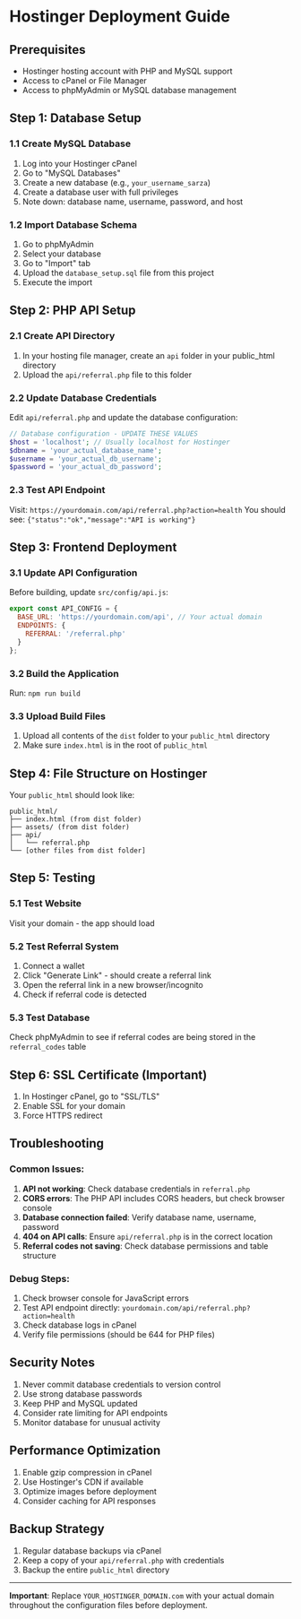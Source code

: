 # Hostinger Deployment Guide

## Prerequisites
- Hostinger hosting account with PHP and MySQL support
- Access to cPanel or File Manager
- Access to phpMyAdmin or MySQL database management

## Step 1: Database Setup

### 1.1 Create MySQL Database
1. Log into your Hostinger cPanel
2. Go to "MySQL Databases"
3. Create a new database (e.g., `your_username_sarza`)
4. Create a database user with full privileges
5. Note down: database name, username, password, and host

### 1.2 Import Database Schema
1. Go to phpMyAdmin
2. Select your database
3. Go to "Import" tab
4. Upload the `database_setup.sql` file from this project
5. Execute the import

## Step 2: PHP API Setup

### 2.1 Create API Directory
1. In your hosting file manager, create an `api` folder in your public_html directory
2. Upload the `api/referral.php` file to this folder

### 2.2 Update Database Credentials
Edit `api/referral.php` and update the database configuration:

```php
// Database configuration - UPDATE THESE VALUES
$host = 'localhost'; // Usually localhost for Hostinger
$dbname = 'your_actual_database_name';
$username = 'your_actual_db_username';
$password = 'your_actual_db_password';
```

### 2.3 Test API Endpoint
Visit: `https://yourdomain.com/api/referral.php?action=health`
You should see: `{"status":"ok","message":"API is working"}`

## Step 3: Frontend Deployment

### 3.1 Update API Configuration
Before building, update `src/config/api.js`:
```javascript
export const API_CONFIG = {
  BASE_URL: 'https://yourdomain.com/api', // Your actual domain
  ENDPOINTS: {
    REFERRAL: '/referral.php'
  }
};
```

### 3.2 Build the Application
Run: `npm run build`

### 3.3 Upload Build Files
1. Upload all contents of the `dist` folder to your `public_html` directory
2. Make sure `index.html` is in the root of `public_html`

## Step 4: File Structure on Hostinger

Your `public_html` should look like:
```
public_html/
├── index.html (from dist folder)
├── assets/ (from dist folder)
├── api/
│   └── referral.php
└── [other files from dist folder]
```

## Step 5: Testing

### 5.1 Test Website
Visit your domain - the app should load

### 5.2 Test Referral System
1. Connect a wallet
2. Click "Generate Link" - should create a referral link
3. Open the referral link in a new browser/incognito
4. Check if referral code is detected

### 5.3 Test Database
Check phpMyAdmin to see if referral codes are being stored in the `referral_codes` table

## Step 6: SSL Certificate (Important)

1. In Hostinger cPanel, go to "SSL/TLS"
2. Enable SSL for your domain
3. Force HTTPS redirect

## Troubleshooting

### Common Issues:

1. **API not working**: Check database credentials in `referral.php`
2. **CORS errors**: The PHP API includes CORS headers, but check browser console
3. **Database connection failed**: Verify database name, username, password
4. **404 on API calls**: Ensure `api/referral.php` is in the correct location
5. **Referral codes not saving**: Check database permissions and table structure

### Debug Steps:

1. Check browser console for JavaScript errors
2. Test API endpoint directly: `yourdomain.com/api/referral.php?action=health`
3. Check database logs in cPanel
4. Verify file permissions (should be 644 for PHP files)

## Security Notes

1. Never commit database credentials to version control
2. Use strong database passwords
3. Keep PHP and MySQL updated
4. Consider rate limiting for API endpoints
5. Monitor database for unusual activity

## Performance Optimization

1. Enable gzip compression in cPanel
2. Use Hostinger's CDN if available
3. Optimize images before deployment
4. Consider caching for API responses

## Backup Strategy

1. Regular database backups via cPanel
2. Keep a copy of your `api/referral.php` with credentials
3. Backup the entire `public_html` directory

---

**Important**: Replace `YOUR_HOSTINGER_DOMAIN.com` with your actual domain throughout the configuration files before deployment.